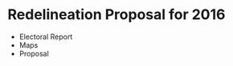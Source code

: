 Redelineation Proposal for 2016
================================
- Electoral Report
- Maps
- Proposal

